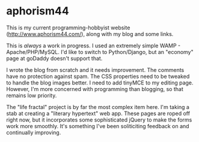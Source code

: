 # aphorism44 

This is my current programming-hobbyist website (http://www.aphorism44.com/), along with my blog and some links.

This is _always_ a work in progress. I used an extremely simple WAMP - Apache/PHP/MySQL. I'd like to switch to Python/Django, but an "economy" page at goDaddy doesn't support that.

I wrote the blog from scratch and it needs improvement. The comments have no protection against spam. The CSS properties need to be tweaked to handle the blog images better. I need to add tinyMCE to my editing page.  However, I'm more concerned with programming than blogging, so that remains low priority.

The "life fractal" project is by far the most complex item here. I'm taking a stab at creating a "literary hypertext" web app.  These pages are roped off right now, but it incorporates some sophisticated jQuery to make the forms work more smoothly. It's something I've been soliticiting feedback on and continually improving.
